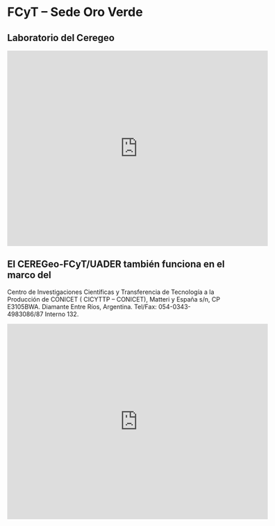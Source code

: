 # FCyT – Sede Oro Verde

## Laboratorio del Ceregeo


<iframe src="https://www.google.com/maps/embed?pb=!1m18!1m12!1m3!1d3389.663874802487!2d-60.52410768430295!3d-31.834145423769087!2m3!1f0!2f0!3f0!3m2!1i1024!2i768!4f13.1!3m3!1m2!1s0x95b44b973b15bedd%3A0xa59a2314fe8063f2!2sFacultad%20de%20Ciencia%20y%20Tecnolog%C3%ADa%20(UADER)!5e0!3m2!1ses!2sar!4v1650719586282!5m2!1ses!2sar" width="600" height="450" style="border:0;" allowfullscreen="" loading="lazy" referrerpolicy="no-referrer-when-downgrade"></iframe>


## El CEREGeo-FCyT/UADER también funciona en el marco del

Centro de Investigaciones Científicas y Transferencia de Tecnología a la Producción de CONICET ( CICYTTP – CONICET),
Matteri y España s/n, CP E3105BWA. Diamante Entre Ríos, Argentina.
Tel/Fax: 054-0343-4983086/87 Interno 132.

<iframe src="https://www.google.com/maps/embed?pb=!1m18!1m12!1m3!1d3381.254505755178!2d-60.64605688429759!3d-32.06236443500255!2m3!1f0!2f0!3f0!3m2!1i1024!2i768!4f13.1!3m3!1m2!1s0x95b5cdb10062a5a1%3A0xb92e6df4e5ba1fb4!2sCentro%20de%20Investigaciones%20Cient%C3%ADficas%20y%20Transferencia%20de%20Tecnolog%C3%ADa%20a%20la%20Produccion!5e0!3m2!1ses!2sar!4v1650719614339!5m2!1ses!2sar" width="600" height="450" style="border:0;" allowfullscreen="" loading="lazy" referrerpolicy="no-referrer-when-downgrade"></iframe>

